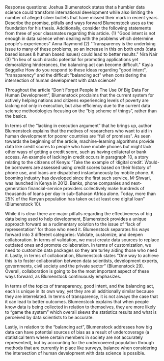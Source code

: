 Response questions:
Joshua Blumenstock states that a humbler data science could transform international development while also limiting the number of alleged silver bullets that have missed their mark in recent years. Describe the promise, pitfalls and ways forward Blumenstock uses as the foundation for his thesis. Additionally, consider the following statements from three of your classmates regarding this article. (1) "Good intent is not enough in data science when dealing with the problems which determine people's experiences" Anna Raymond (2) "Transparency is the underlying issue to many of these problems, so an increase in this on both ends (data based issues & human based issues) could lead to better results." Nira Nair (3) "In lieu of such drastic potential for promoting applications yet demoralizing hinderances, the balancing act can become difficult." Kayla Seggelke How do you respond to these ideas regarding "good intent", "transparency" and the difficult "balancing act" when considering the intersection of human development with data science? 

Throughout the article “Don’t Forget People In The Use Of Big Data For Human Development”, Blumenstock proclaims that the current system for actively helping nations and citizens experiencing levels of poverty are lacking not only in execution, but also efficiency due to the current data science methodologies focusing on the “big scheme of things”, rather than the basics.

In terms of the “lacking in execution argument” that he brings up, author Blumenstock explains that the motives of researchers who want to aid in human development for poorer countries are “full of promises”. As seen towards the beginning of the article, machine-learning algorithms provide data like credit scores to people who have mobile phones but might lack other ways of getting a credit score, such as having collateral or bank access. An example of lacking in credit occurs in paragraph 10, a story relating to the citizens of Kenya: “Take the example of ‘digital credit’. Would-be borrowers are assessed using credit scores based on their history of phone use, and loans are dispatched instantaneously by mobile phone. A booming industry has developed since the first such service, M-Shwari, was launched in Kenya in 2012. Banks, phone companies and next-generation financial-service providers collectively make hundreds of thousands of loans per day in sub-Saharan Africa alone. Today, more than 25% of the Kenyan population has taken out at least one digital loan” (Blumenstock 10). 

While it is clear there are major pitfalls regarding the effectiveness of big data being used to help development, Blumenstock provides a unique approach forward as a rudimentary solution to the issue of “lack of representation” for those who need it. Blumenstock separates his ways forward into 3 different categories: Validate, customize, and deepen collaboration. In terms of validation, we must create data sources to replace outdated ones and promote collaboration. In terms of customization, we need to customize data packages so they are turley aiding those who need it. Lastly, in terms of collaboration, Blumenstock states “One way to achieve this is to foster collaboration between data scientists, development experts, governments, civil society and the private sector” (Blumenstock 29). Overall, collaboration is going to be the most important aspect of these ways forward, as Blumenstock continuously emphasizes. 

In terms of the topics of transparency, good intent, and the balancing act, each is unique in its own way, yet they are all additionally similar because they are interrelated. In terms of transparency, it is not always the case that it can lead to better outcomes. Blumenstock explains that when people know data is being collected in relation to themselves, they are more likely to “game the system” which overall skews the statistics results and what is perceived by data scientists to be accurate. 

Lastly, in relation to the “balancing act”, Blumenstock addresses how big data can have potential sources of bias as a result of undercoverage (a statistical term where certain members in society are not accurately represented), but by accounting for the undercovered population through methods that are currently in place like surveys, balance when considering the intersection of human development with data science is possible. 
